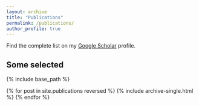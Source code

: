 ```yaml
---
layout: archive
title: "Publications"
permalink: /publications/
author_profile: true
---
```


Find the complete list on my [Google Scholar](https://scholar.google.es/citations?user=gGjT-KoAAAAJ&hl=es&oi=ao) profile.

## Some selected

{% include base_path %}

{% for post in site.publications reversed %}
  {% include archive-single.html %}
{% endfor %}
